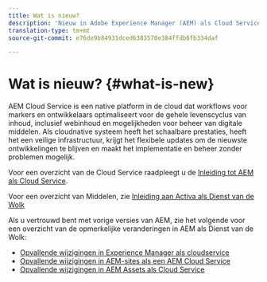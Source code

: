 ```yaml
---
title: Wat is nieuw?
description: 'Nieuw in Adobe Experience Manager (AEM) als Cloud Service. '
translation-type: tm+mt
source-git-commit: e76de9b84931dced6383570e384ffdb6fb334daf

---
```



# Wat is nieuw? {#what-is-new}

<!-- For the pre-release of Adobe Experience Manager (AEM) as a Cloud Service everything is new. -->

AEM Cloud Service is een native platform in de cloud dat workflows voor markers en ontwikkelaars optimaliseert voor de gehele levenscyclus van inhoud, inclusief webinhoud en mogelijkheden voor beheer van digitale middelen. Als cloudnative systeem heeft het schaalbare prestaties, heeft het een veilige infrastructuur, krijgt het flexibele updates om de nieuwste ontwikkelingen te blijven en maakt het implementatie en beheer zonder problemen mogelijk.

Voor een overzicht van de Cloud Service raadpleegt u de [Inleiding tot AEM als Cloud Service](/help/overview/introduction.md).

<!-- Please link to introduction or what's new of Sites. -->

Voor een overzicht van Middelen, zie [Inleiding aan Activa als Dienst van de Wolk](/help/assets/overview.md)

Als u vertrouwd bent met vorige versies van AEM, zie het volgende voor een overzicht van de opmerkelijke veranderingen in AEM als Dienst van de Wolk:

* [Opvallende wijzigingen in Experience Manager als cloudservice](/help/release-notes/aem-cloud-changes.md)
* [Opvallende wijzigingen in AEM-sites als een AEM Cloud Service](/help/sites-cloud/sites-cloud-changes.md)
* [Opvallende wijzigingen in AEM Assets als Cloud Service](/help/assets/assets-cloud-changes.md)
